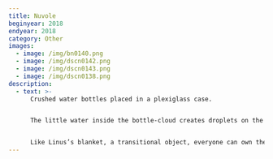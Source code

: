 ```yaml
---
title: Nuvole
beginyear: 2018
endyear: 2018
category: Other
images:
  - image: /img/bn0140.png
  - image: /img/dscn0142.png
  - image: /img/dscn0143.png
  - image: /img/dscn0138.png
description:
  - text: >-
      Crushed water bottles placed in a plexiglass case.


      The little water inside the bottle-cloud creates droplets on the inside walls.


      Like Linus’s blanket, a transitional object, everyone can own their own cloud.
---
```


